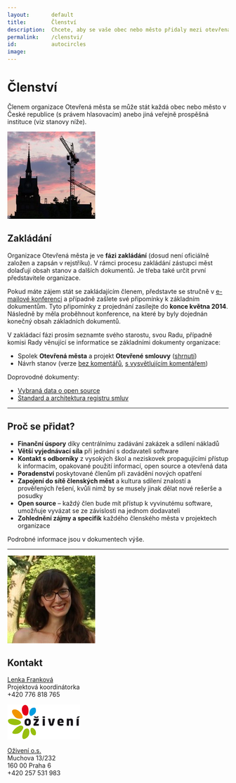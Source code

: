 ```yaml
---
layout:       default
title:        Členství
description:  Chcete, aby se vaše obec nebo město přidaly mezi otevřená města?
permalink:    /clenstvi/
id:           autocircles
image:
---
```


# Členství

Členem organizace Otevřená města se může stát každá obec nebo město v České republice (s právem hlasovacím) anebo jiná veřejně prospěšná instituce (viz stanovy níže).


![Construction at the Town Hall](/media/thumbnails/construction.jpg)

## Zakládání

Organizace Otevřená města je ve **fázi zakládání** (dosud není oficiálně založen a zapsán v rejstříku). V rámci procesu zakládání zástupci měst dolaďují obsah stanov a dalších dokumentů. Je třeba také určit první představitele organizace.

Pokud máte zájem stát se zakládajícím členem, představte se stručně v [e-mailové konferenci](mailto:konference@otevrenamesta.cz) a případně zašlete své připomínky k základním dokumentům. Tyto připomínky z projednání zasílejte do **konce května 2014**. Následně by měla proběhnout konference, na které by byly dojednán konečný obsah základních dokumentů.

V zakládací fázi prosím seznamte svého starostu, svou Radu, případně komisi Rady věnující se informatice se základními dokumenty organizace:

- Spolek **Otevřená města** a projekt **Otevřené smlouvy** ([shrnutí][om])
- Návrh stanov (verze [bez komentářů](/pravo/stanovy/main.pdf), [s vysvětlujícím komentářem](/pravo/stanovy/main_commented.pdf))

Doprovodné dokumenty:

- [Vybraná data o open source][open-source-factsheet]
- [Standard a architektura registru smluv][registr-smluv]

----

## Proč se přidat?

- **Finanční úspory** díky centrálnímu zadávání zakázek a sdílení nákladů
- **Větší vyjednávací síla** při jednání s dodavateli software
- **Kontakt s odborníky** z vysokých škol a neziskovek propagujícími přístup k informacím, opakované použití informací, open source a otevřená data
- **Poradenství** poskytované členům při zavádění nových opatření
- **Zapojení do sítě členských měst** a kultura sdílení znalostí a prověřených řešení, kvůli nimž by se musely jinak dělat nové rešerše a posudky
- **Open source** – každý člen bude mít přístup k vyvinutému software, umožňuje vyvázat se ze závislosti na jednom dodavateli
- **Zohlednění zájmy a specifik** každého členského města v projektech organizace

Podrobné informace jsou v dokumentech výše.

----

![Lenka Franková](/media/thumbnails/lenka-frankova.jpg)

## Kontakt

[Lenka Franková](mailto:lenka.frankova@oziveni.cz)  
Projektová koordinátorka  
+420 776 818 765  

<img src="/media/oziveni.png" alt="Logo Oživení" class="notcircle right">

[Oživení o.s.](http://www.oziveni.cz)  
Muchova 13/232  
160 00 Praha 6  
+420 257 531 983



[om]: /media/docs/shrnuti.docx
[registr-smluv]: http://www.bezkorupce.cz/wp-content/uploads/2014/08/Datový-standard-pro-registr-smluv1.pdf
[open-source-factsheet]: http://www.bezkorupce.cz/wp-content/uploads/2014/08/otevrena.mesta_.factsheet.pdf
